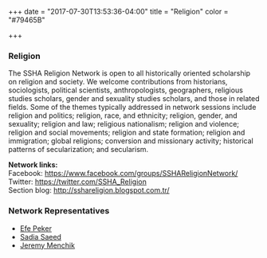 +++
date = "2017-07-30T13:53:36-04:00"
title = "Religion"
color = "#79465B"

+++

### Religion

The SSHA Religion Network is open to all historically oriented scholarship on religion and society. We welcome contributions from historians, sociologists, political scientists, anthropologists, geographers, religious studies scholars, gender and sexuality studies scholars, and those in related fields. Some of the themes typically addressed in network sessions include religion and politics; religion, race, and ethnicity; religion, gender, and sexuality; religion and law; religious nationalism; religion and violence; religion and social movements; religion and state formation; religion and immigration; global religions; conversion and missionary activity; historical patterns of secularization; and secularism.

**Network links:**  
Facebook: https://www.facebook.com/groups/SSHAReligionNetwork/  
Twitter: https://twitter.com/SSHA_Religion  
Section blog: http://sshareligion.blogspot.com.tr/  

### Network Representatives

- [Efe Peker](mailto:efe.peker@mail.mcgill.ca)
- [Sadia Saeed](mailto:ssaeed3@usfca.edu)
- [Jeremy Menchik](mailto:menchik@bu.edu)
